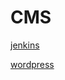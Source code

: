 # CMS

[jenkins](CMS%204d377eb3181446f7a9b6a5428893736b/jenkins%201f70e2d93c90428780be6031852c616e.md)

[wordpress](CMS%204d377eb3181446f7a9b6a5428893736b/wordpress%20fe8727808bed4f9dbacdbb2cc274a0e1.md)